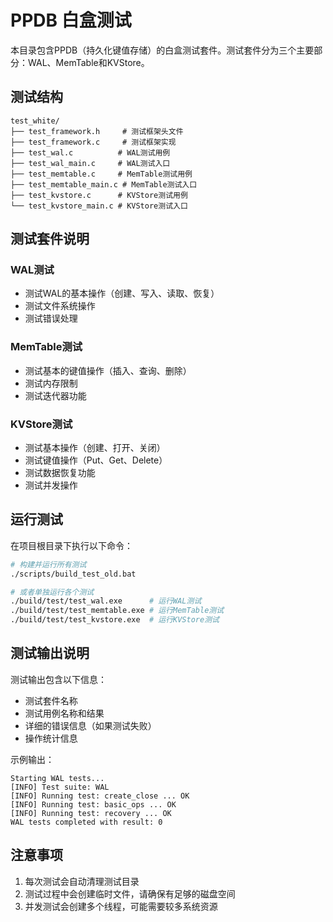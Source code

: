 # PPDB 白盒测试

本目录包含PPDB（持久化键值存储）的白盒测试套件。测试套件分为三个主要部分：WAL、MemTable和KVStore。

## 测试结构

```
test_white/
├── test_framework.h     # 测试框架头文件
├── test_framework.c     # 测试框架实现
├── test_wal.c          # WAL测试用例
├── test_wal_main.c     # WAL测试入口
├── test_memtable.c     # MemTable测试用例
├── test_memtable_main.c # MemTable测试入口
├── test_kvstore.c      # KVStore测试用例
└── test_kvstore_main.c # KVStore测试入口
```

## 测试套件说明

### WAL测试
- 测试WAL的基本操作（创建、写入、读取、恢复）
- 测试文件系统操作
- 测试错误处理

### MemTable测试
- 测试基本的键值操作（插入、查询、删除）
- 测试内存限制
- 测试迭代器功能

### KVStore测试
- 测试基本操作（创建、打开、关闭）
- 测试键值操作（Put、Get、Delete）
- 测试数据恢复功能
- 测试并发操作

## 运行测试

在项目根目录下执行以下命令：

```bash
# 构建并运行所有测试
./scripts/build_test_old.bat

# 或者单独运行各个测试
./build/test/test_wal.exe      # 运行WAL测试
./build/test/test_memtable.exe # 运行MemTable测试
./build/test/test_kvstore.exe  # 运行KVStore测试
```

## 测试输出说明

测试输出包含以下信息：
- 测试套件名称
- 测试用例名称和结果
- 详细的错误信息（如果测试失败）
- 操作统计信息

示例输出：
```
Starting WAL tests...
[INFO] Test suite: WAL
[INFO] Running test: create_close ... OK
[INFO] Running test: basic_ops ... OK
[INFO] Running test: recovery ... OK
WAL tests completed with result: 0
```

## 注意事项

1. 每次测试会自动清理测试目录
2. 测试过程中会创建临时文件，请确保有足够的磁盘空间
3. 并发测试会创建多个线程，可能需要较多系统资源 